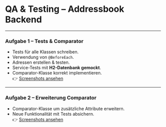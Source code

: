 # QA & Testing – Addressbook Backend

---

### Aufgabe 1 – Tests & Comparator
- Tests für alle Klassen schreiben.  
- Verwendung von `@BeforeEach`.  
- Adressen erstellen & testen.  
- Service-Tests mit **H2-Datenbank gemockt**.  
- Comparator-Klasse korrekt implementieren.  
👉 [Screenshots ansehen](./aufgabe1)

---

### Aufgabe 2 – Erweiterung Comparator
- Comparator-Klasse um zusätzliche Attribute erweitern.  
- Neue Funktionalität mit Tests absichern.  
👉 [Screenshots ansehen](./aufgabe2)
